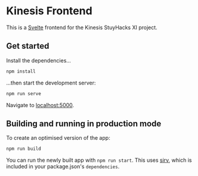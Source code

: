 # Kinesis Frontend

This is a [Svelte](https://svelte.dev) frontend for the Kinesis StuyHacks XI project.

## Get started

Install the dependencies...

```bash
npm install
```

...then start the development server:

```bash
npm run serve
```

Navigate to [localhost:5000](http://localhost:5000).

## Building and running in production mode

To create an optimised version of the app:

```bash
npm run build
```

You can run the newly built app with `npm run start`. This uses [sirv](https://github.com/lukeed/sirv), which is included in your package.json's `dependencies`.
